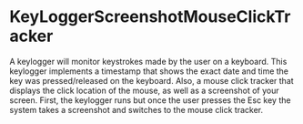 # KeyLoggerScreenshotMouseClickTracker
A keylogger will monitor keystrokes made by the user on a keyboard. This keylogger implements a timestamp that shows the exact date and time the key was pressed/released on the keyboard. Also, a mouse click tracker that displays the click location of the mouse, as well as a screenshot of your screen. First, the keylogger runs but once the user presses the Esc key the system takes a screenshot and switches to the mouse click tracker. 
